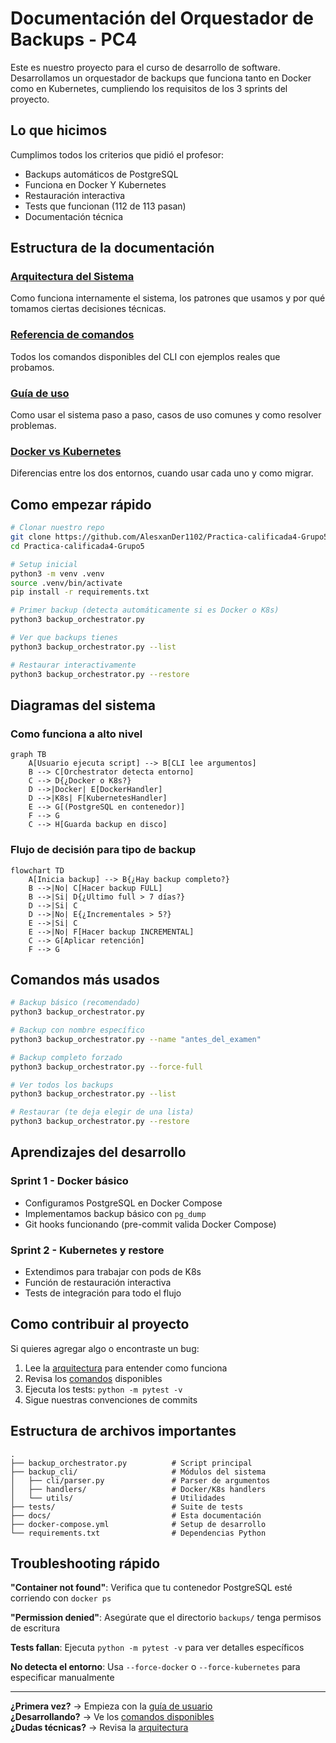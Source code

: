 # Documentación del Orquestador de Backups - PC4

Este es nuestro proyecto para el curso de desarrollo de software. Desarrollamos un orquestador de backups que funciona tanto en Docker como en Kubernetes, cumpliendo los requisitos de los 3 sprints del proyecto.

## Lo que hicimos

Cumplimos todos los criterios que pidió el profesor:
- Backups automáticos de PostgreSQL 
- Funciona en Docker Y Kubernetes
- Restauración interactiva
- Tests que funcionan (112 de 113 pasan)
- Documentación técnica

## Estructura de la documentación

### [Arquitectura del Sistema](architecture.md)
Como funciona internamente el sistema, los patrones que usamos y por qué tomamos ciertas decisiones técnicas.

### [Referencia de comandos](api-reference.md)  
Todos los comandos disponibles del CLI con ejemplos reales que probamos.

### [Guía de uso](user-guide.md)
Como usar el sistema paso a paso, casos de uso comunes y como resolver problemas.

### [Docker vs Kubernetes](docker-vs-kubernetes.md)
Diferencias entre los dos entornos, cuando usar cada uno y como migrar.

## Como empezar rápido

```bash
# Clonar nuestro repo
git clone https://github.com/AlesxanDer1102/Practica-calificada4-Grupo5
cd Practica-calificada4-Grupo5

# Setup inicial
python3 -m venv .venv
source .venv/bin/activate
pip install -r requirements.txt

# Primer backup (detecta automáticamente si es Docker o K8s)
python3 backup_orchestrator.py

# Ver que backups tienes
python3 backup_orchestrator.py --list

# Restaurar interactivamente
python3 backup_orchestrator.py --restore
```

## Diagramas del sistema

### Como funciona a alto nivel
```mermaid
graph TB
    A[Usuario ejecuta script] --> B[CLI lee argumentos]
    B --> C[Orchestrator detecta entorno]
    C --> D{¿Docker o K8s?}
    D -->|Docker| E[DockerHandler]
    D -->|K8s| F[KubernetesHandler]
    E --> G[(PostgreSQL en contenedor)]
    F --> G
    C --> H[Guarda backup en disco]
```

### Flujo de decisión para tipo de backup
```mermaid
flowchart TD
    A[Inicia backup] --> B{¿Hay backup completo?}
    B -->|No| C[Hacer backup FULL]
    B -->|Si| D{¿Ultimo full > 7 días?}
    D -->|Si| C
    D -->|No| E{¿Incrementales > 5?}
    E -->|Si| C
    E -->|No| F[Hacer backup INCREMENTAL]
    C --> G[Aplicar retención]
    F --> G
```

## Comandos más usados

```bash
# Backup básico (recomendado)
python3 backup_orchestrator.py

# Backup con nombre específico  
python3 backup_orchestrator.py --name "antes_del_examen"

# Backup completo forzado
python3 backup_orchestrator.py --force-full

# Ver todos los backups
python3 backup_orchestrator.py --list

# Restaurar (te deja elegir de una lista)
python3 backup_orchestrator.py --restore
```

## Aprendizajes del desarrollo

### Sprint 1 - Docker básico
- Configuramos PostgreSQL en Docker Compose
- Implementamos backup básico con `pg_dump`
- Git hooks funcionando (pre-commit valida Docker Compose)

### Sprint 2 - Kubernetes y restore
- Extendimos para trabajar con pods de K8s
- Función de restauración interactiva
- Tests de integración para todo el flujo

## Como contribuir al proyecto

Si quieres agregar algo o encontraste un bug:

1. Lee la [arquitectura](architecture.md) para entender como funciona
2. Revisa los [comandos](api-reference.md) disponibles  
3. Ejecuta los tests: `python -m pytest -v`
4. Sigue nuestras convenciones de commits

## Estructura de archivos importantes

```
.
├── backup_orchestrator.py          # Script principal
├── backup_cli/                     # Módulos del sistema
│   ├── cli/parser.py               # Parser de argumentos
│   ├── handlers/                   # Docker/K8s handlers
│   └── utils/                      # Utilidades
├── tests/                          # Suite de tests
├── docs/                           # Esta documentación
├── docker-compose.yml              # Setup de desarrollo
└── requirements.txt                # Dependencias Python
```

## Troubleshooting rápido

**"Container not found"**: Verifica que tu contenedor PostgreSQL esté corriendo con `docker ps`

**"Permission denied"**: Asegúrate que el directorio `backups/` tenga permisos de escritura

**Tests fallan**: Ejecuta `python -m pytest -v` para ver detalles específicos

**No detecta el entorno**: Usa `--force-docker` o `--force-kubernetes` para especificar manualmente

---

**¿Primera vez?** → Empieza con la [guía de usuario](user-guide.md)  
**¿Desarrollando?** → Ve los [comandos disponibles](api-reference.md)  
**¿Dudas técnicas?** → Revisa la [arquitectura](architecture.md) 